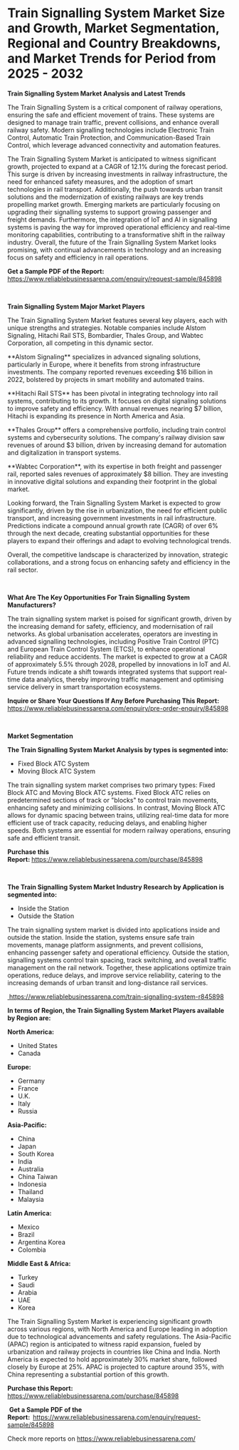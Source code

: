 <p><h1>Train Signalling System Market Size and Growth, Market Segmentation, Regional and Country Breakdowns, and Market Trends for Period from 2025 -  2032</h1></p><p><strong>Train Signalling System Market Analysis and Latest Trends</strong></p>
<p><p>The Train Signalling System is a critical component of railway operations, ensuring the safe and efficient movement of trains. These systems are designed to manage train traffic, prevent collisions, and enhance overall railway safety. Modern signalling technologies include Electronic Train Control, Automatic Train Protection, and Communication-Based Train Control, which leverage advanced connectivity and automation features.</p><p>The Train Signalling System Market is anticipated to witness significant growth, projected to expand at a CAGR of 12.1% during the forecast period. This surge is driven by increasing investments in railway infrastructure, the need for enhanced safety measures, and the adoption of smart technologies in rail transport. Additionally, the push towards urban transit solutions and the modernization of existing railways are key trends propelling market growth. Emerging markets are particularly focusing on upgrading their signalling systems to support growing passenger and freight demands. Furthermore, the integration of IoT and AI in signalling systems is paving the way for improved operational efficiency and real-time monitoring capabilities, contributing to a transformative shift in the railway industry. Overall, the future of the Train Signalling System Market looks promising, with continual advancements in technology and an increasing focus on safety and efficiency in rail operations.</p></p>
<p><strong>Get a Sample PDF of the Report:&nbsp;</strong> <a href="https://www.reliablebusinessarena.com/enquiry/request-sample/845898?utm_campaign=3526&utm_medium=2&utm_source=Github&utm_content=ia&utm_term=30032025&utm_id=train-signalling-system">https://www.reliablebusinessarena.com/enquiry/request-sample/845898</a></p>
<p>&nbsp;</p>
<p><strong>Train Signalling System Major Market Players</strong></p>
<p><p>The Train Signalling System Market features several key players, each with unique strengths and strategies. Notable companies include Alstom Signaling, Hitachi Rail STS, Bombardier, Thales Group, and Wabtec Corporation, all competing in this dynamic sector.</p><p>**Alstom Signaling** specializes in advanced signaling solutions, particularly in Europe, where it benefits from strong infrastructure investments. The company reported revenues exceeding $16 billion in 2022, bolstered by projects in smart mobility and automated trains.</p><p>**Hitachi Rail STS** has been pivotal in integrating technology into rail systems, contributing to its growth. It focuses on digital signaling solutions to improve safety and efficiency. With annual revenues nearing $7 billion, Hitachi is expanding its presence in North America and Asia.</p><p>**Thales Group** offers a comprehensive portfolio, including train control systems and cybersecurity solutions. The company's railway division saw revenues of around $3 billion, driven by increasing demand for automation and digitalization in transport systems.</p><p>**Wabtec Corporation**, with its expertise in both freight and passenger rail, reported sales revenues of approximately $8 billion. They are investing in innovative digital solutions and expanding their footprint in the global market.</p><p>Looking forward, the Train Signalling System Market is expected to grow significantly, driven by the rise in urbanization, the need for efficient public transport, and increasing government investments in rail infrastructure. Predictions indicate a compound annual growth rate (CAGR) of over 6% through the next decade, creating substantial opportunities for these players to expand their offerings and adapt to evolving technological trends.</p><p>Overall, the competitive landscape is characterized by innovation, strategic collaborations, and a strong focus on enhancing safety and efficiency in the rail sector.</p></p>
<p>&nbsp;</p>
<p><strong>What Are The Key Opportunities For Train Signalling System Manufacturers?</strong></p>
<p><p>The train signalling system market is poised for significant growth, driven by the increasing demand for safety, efficiency, and modernisation of rail networks. As global urbanisation accelerates, operators are investing in advanced signalling technologies, including Positive Train Control (PTC) and European Train Control System (ETCS), to enhance operational reliability and reduce accidents. The market is expected to grow at a CAGR of approximately 5.5% through 2028, propelled by innovations in IoT and AI. Future trends indicate a shift towards integrated systems that support real-time data analytics, thereby improving traffic management and optimising service delivery in smart transportation ecosystems.</p></p>
<p><strong>Inquire or Share Your Questions If Any Before Purchasing This Report:</strong> <a href="https://www.reliablebusinessarena.com/enquiry/pre-order-enquiry/845898?utm_campaign=3526&utm_medium=2&utm_source=Github&utm_content=ia&utm_term=30032025&utm_id=train-signalling-system">https://www.reliablebusinessarena.com/enquiry/pre-order-enquiry/845898</a></p>
<p>&nbsp;</p>
<p><strong>Market Segmentation</strong></p>
<p><strong>The Train Signalling System Market Analysis by types is segmented into:</strong></p>
<p><ul><li>Fixed Block ATC System</li><li>Moving Block ATC System</li></ul></p>
<p><p>The train signalling system market comprises two primary types: Fixed Block ATC and Moving Block ATC systems. Fixed Block ATC relies on predetermined sections of track or "blocks" to control train movements, enhancing safety and minimizing collisions. In contrast, Moving Block ATC allows for dynamic spacing between trains, utilizing real-time data for more efficient use of track capacity, reducing delays, and enabling higher speeds. Both systems are essential for modern railway operations, ensuring safe and efficient transit.</p></p>
<p><strong>Purchase this Report:&nbsp;</strong><a href="https://www.reliablebusinessarena.com/purchase/845898?utm_campaign=3526&utm_medium=2&utm_source=Github&utm_content=ia&utm_term=30032025&utm_id=train-signalling-system">https://www.reliablebusinessarena.com/purchase/845898</a></p>
<p>&nbsp;</p>
<p><strong>The Train Signalling System Market Industry Research by Application is segmented into:</strong></p>
<p><ul><li>Inside the Station</li><li>Outside the Station</li></ul></p>
<p><p>The train signalling system market is divided into applications inside and outside the station. Inside the station, systems ensure safe train movements, manage platform assignments, and prevent collisions, enhancing passenger safety and operational efficiency. Outside the station, signalling systems control train spacing, track switching, and overall traffic management on the rail network. Together, these applications optimize train operations, reduce delays, and improve service reliability, catering to the increasing demands of urban transit and long-distance rail services.</p></p>
<p><a href="https://www.reliablebusinessarena.com/train-signalling-system-r845898?utm_campaign=3526&utm_medium=2&utm_source=Github&utm_content=ia&utm_term=30032025&utm_id=train-signalling-system">&nbsp;https://www.reliablebusinessarena.com/train-signalling-system-r845898</a></p>
<p><strong>In terms of Region, the Train Signalling System Market Players available by Region are:</strong></p>
<p>
    <p> <strong> North America: </strong>
        <ul>
            <li>United States</li>
            <li>Canada</li>
        </ul>
        </p> 
    <p> <strong> Europe: </strong>
        <ul>
            <li>Germany</li>
            <li>France</li>
            <li>U.K.</li>
            <li>Italy</li>
            <li>Russia</li>
        </ul>
        </p> 
    <p> <strong> Asia-Pacific: </strong>
        <ul>
            <li>China</li>
            <li>Japan</li>
            <li>South Korea</li>
            <li>India</li>
            <li>Australia</li>
            <li>China Taiwan</li>
            <li>Indonesia</li>
            <li>Thailand</li>
            <li>Malaysia</li>
        </ul>
        </p> 
    <p> <strong> Latin America: </strong>
        <ul>
            <li>Mexico</li>
            <li>Brazil</li>
            <li>Argentina Korea</li>
            <li>Colombia</li>
        </ul>
        </p> 
    <p> <strong> Middle East & Africa: </strong>
        <ul>
            <li>Turkey</li>
            <li>Saudi</li>
            <li>Arabia</li>
            <li>UAE</li>
            <li>Korea</li>
        </ul>
    </p>
    </p>
<p><p>The Train Signalling System Market is experiencing significant growth across various regions, with North America and Europe leading in adoption due to technological advancements and safety regulations. The Asia-Pacific (APAC) region is anticipated to witness rapid expansion, fueled by urbanization and railway projects in countries like China and India. North America is expected to hold approximately 30% market share, followed closely by Europe at 25%. APAC is projected to capture around 35%, with China representing a substantial portion of this growth.</p></p>
<p><strong>Purchase this Report: </strong><a href="https://www.reliablebusinessarena.com/purchase/845898?utm_campaign=3526&utm_medium=2&utm_source=Github&utm_content=ia&utm_term=30032025&utm_id=train-signalling-system">https://www.reliablebusinessarena.com/purchase/845898</a></p>
<p>&nbsp;<strong>Get a Sample PDF of the Report:&nbsp;&nbsp;</strong><a href="https://www.reliablebusinessarena.com/enquiry/request-sample/845898?utm_campaign=3526&utm_medium=2&utm_source=Github&utm_content=ia&utm_term=30032025&utm_id=train-signalling-system">https://www.reliablebusinessarena.com/enquiry/request-sample/845898</a></p>
<p><strong></strong></p>
<p>Check more reports on <a href="https://www.reliablebusinessarena.com/?utm_campaign=3526&utm_medium=2&utm_source=Github&utm_content=ia&utm_term=30032025&utm_id=train-signalling-system">https://www.reliablebusinessarena.com/</a></p>